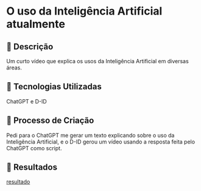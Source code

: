 # O uso da Inteligência Artificial atualmente

## 📒 Descrição
Um curto vídeo que explica os usos da Inteligência Artificial em diversas áreas.

## 🤖 Tecnologias Utilizadas
ChatGPT e D-ID

## 🧐 Processo de Criação
Pedi para o ChatGPT me gerar um texto explicando sobre o uso da Inteligência Artificial, e o D-ID gerou um vídeo usando a resposta feita pelo ChatGPT como script.

## 🚀 Resultados
[resultado](https://studio.d-id.com/share?id=6d3a06db0d4e819b781b952305be3f5f&utm_source=copy)
